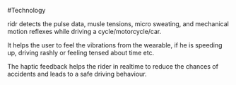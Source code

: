#Technology

ridr detects the pulse data, musle tensions, micro sweating, and mechanical motion reflexes while driving a cycle/motorcycle/car. 

It helps the user to feel the vibrations from the wearable, if he is speeding up, driving rashly or feeling tensed about time etc.

The haptic feedback helps the rider in realtime to reduce the chances of accidents and leads to a safe driving behaviour. 

